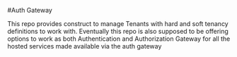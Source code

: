 #Auth Gateway

This repo provides construct to manage Tenants with hard and soft tenancy
definitions to work with. Eventually this repo is also supposed to be offering
options to work as both Authentication and Authorization Gateway for all the
hosted services made available via the auth gateway